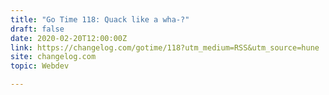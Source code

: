 ```yaml
---
title: "Go Time 118: Quack like a wha-?"
draft: false
date: 2020-02-20T12:00:00Z
link: https://changelog.com/gotime/118?utm_medium=RSS&utm_source=hune
site: changelog.com
topic: Webdev  

---
```

